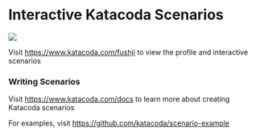 # Interactive Katacoda Scenarios

[![](http://shields.katacoda.com/katacoda/fushji/count.svg)](https://www.katacoda.com/fushji "Get your profile on Katacoda.com")

Visit https://www.katacoda.com/fushji to view the profile and interactive scenarios

### Writing Scenarios
Visit https://www.katacoda.com/docs to learn more about creating Katacoda scenarios

For examples, visit https://github.com/katacoda/scenario-example
